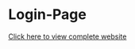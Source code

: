 # Login-Page
[Click here to view complete website](https://ajinkya-bhilare-au50.github.io/Login-Page/)

